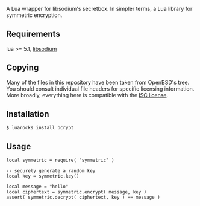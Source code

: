 A Lua wrapper for libsodium's secretbox. In simpler terms, a Lua library
for symmetric encryption.


Requirements
------------

[libsodium]: http://doc.libsodium.org/

lua >= 5.1, [libsodium][libsodium]


Copying
-------

Many of the files in this repository have been taken from OpenBSD's
tree. You should consult individual file headers for specific licensing
information. More broadly, everything here is compatible with the [ISC
license][ISC].

[ISC]: http://en.wikipedia.org/wiki/ISC_license


Installation
------------

	$ luarocks install bcrypt


Usage
-----

	local symmetric = require( "symmetric" )
	
	-- securely generate a random key
	local key = symmetric.key()

	local message = "hello"
	local ciphertext = symmetric.encrypt( message, key )
	assert( symmetric.decrypt( ciphertext, key ) == message )
